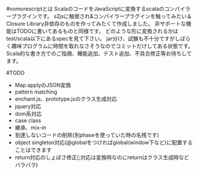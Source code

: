 #nomorescriptとは
ScalaのコードをJavaScriptに変換するscalaのコンパイラープラグインです。
s2jsに触発され&コンパイラープラグインを触ってみたい＆Closure Library非依存のものを作ってみたくて作成しました。
非サポートな機能はTODOに書いてあるものと同様です。
どのような形に変換されるかはtest/scala以下にあるspecを見て下さい。
jar分け、試験も不十分ですがしばらく趣味プログラムに時間を取れなさそうなのでコミットだけしてある状態です。
Scala的な書き方でのご指摘、機能追加、テスト追加、不具合修正等お待ちしてます。

#TODO
 * Map.applyのJSON変換
 * pattern matching
 * enchant.js、prototype.jsのクラス生成対応
 * jquery対応
 * dom系対応
 * case class
 * 継承、mix-in
 * 到達しないコードの削除(別phaseを使っていた時の名残です)
 * object singleton対応(@globalをつければglobal(window下など)に配置することはできます
 * return対応のしょぼさ修正(;対応は変換時なのにreturnはクラス生成時などバラバラ)
